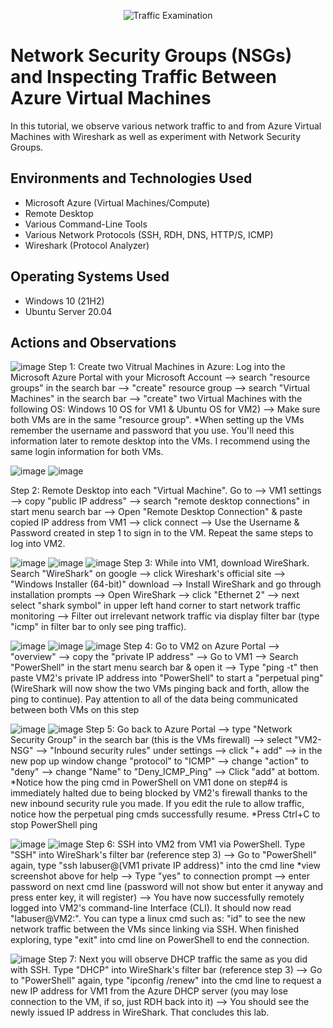 <p align="center">
<img src="https://i.imgur.com/Ua7udoS.png" alt="Traffic Examination"/>
</p>

<h1>Network Security Groups (NSGs) and Inspecting Traffic Between Azure Virtual Machines</h1>
In this tutorial, we observe various network traffic to and from Azure Virtual Machines with Wireshark as well as experiment with Network Security Groups. <br />




<h2>Environments and Technologies Used</h2>

- Microsoft Azure (Virtual Machines/Compute)
- Remote Desktop
- Various Command-Line Tools
- Various Network Protocols (SSH, RDH, DNS, HTTP/S, ICMP)
- Wireshark (Protocol Analyzer)

<h2>Operating Systems Used </h2>

- Windows 10 (21H2)
- Ubuntu Server 20.04


<h2>Actions and Observations</h2>

![image](https://github.com/derekjonesaa/azure-network-protocols/assets/167825508/f3e6f991-d58f-4381-b421-cafa6792d9a1)
Step 1: Create two Vitrual Machines in Azure: Log into the Microsoft Azure Portal with your Microsoft Account --> search "resource groups" in the search bar --> "create" resource group --> search "Virtual Machines" in the search bar --> "create" two Virtual Machines with the following OS: Windows 10 OS for VM1 & Ubuntu OS for VM2) --> Make sure both VMs are in the same "resource group". *When setting up the VMs remember the username and password that you use. You'll need this information later to remote desktop into the VMs. I recommend using the same login information for both VMs.

![image](https://github.com/derekjonesaa/azure-network-protocols/assets/167825508/893878b4-b9ba-4553-9b62-073e8a650d85)
![image](https://github.com/derekjonesaa/azure-network-protocols/assets/167825508/22b054cc-0092-43a4-8343-d198ec1c4ab9)

Step 2: Remote Desktop into each "Virtual Machine". Go to --> VM1 settings --> copy "public IP address" --> search "remote desktop connections" in start menu search bar --> Open "Remote Desktop Connection" & paste copied IP address from VM1 --> click connect --> Use the Username & Password created in step 1 to sign in to the VM. Repeat the same steps to log into VM2.

![image](https://github.com/derekjonesaa/azure-network-protocols/assets/167825508/08b0bc8a-0eba-4726-9878-e6994d8a8c7f)
![image](https://github.com/derekjonesaa/azure-network-protocols/assets/167825508/46bfc651-685a-4e42-bf39-bc6f04502def)
![image](https://github.com/derekjonesaa/azure-network-protocols/assets/167825508/93e18a11-f84a-4447-9daa-c5acade2dc24)
Step 3: While into VM1, download WireShark. Search "WireShark" on google --> click Wireshark's official site --> "Windows Installer (64-bit)" download --> Install WireShark and go through installation prompts --> Open WireShark --> click "Ethernet 2" --> next select "shark symbol" in upper left hand corner to start network traffic monitoring --> Filter out irrelevant network traffic via display filter bar (type "icmp" in filter bar to only see ping traffic).

![image](https://github.com/derekjonesaa/azure-network-protocols/assets/167825508/149640dd-f95a-4641-a580-38d044a0d293)
![image](https://github.com/derekjonesaa/azure-network-protocols/assets/167825508/41cce259-0f88-46d9-856e-676ea4342a85)
![image](https://github.com/derekjonesaa/azure-network-protocols/assets/167825508/a7dd37fd-4956-42b4-a00c-4a9d94328ee1)
Step 4: Go to VM2 on Azure Portal --> "overview" --> copy the "private IP address" --> Go to VM1 --> Search "PowerShell" in the start menu search bar & open it --> Type "ping -t" then paste VM2's private IP address into "PowerShell" to start a "perpetual ping" (WireShark will now show the two VMs pinging back and forth, allow the ping to continue). Pay attention to all of the data being communicated between both VMs on this step

![image](https://github.com/derekjonesaa/azure-network-protocols/assets/167825508/303d45c0-4130-42f6-9796-5f3855a9c238)
![image](https://github.com/derekjonesaa/azure-network-protocols/assets/167825508/a425dd4e-09f6-4e54-ae03-1170ee992581)
Step 5: Go back to Azure Portal --> type "Network Security Group" in the search bar (this is the VMs firewall) --> select "VM2-NSG" --> "Inbound security rules" under settings --> click "+ add" --> in the new pop up window change "protocol" to "ICMP" --> change "action" to "deny" --> change "Name" to "Deny_ICMP_Ping" --> Click "add" at bottom. *Notice how the ping cmd in PowerShell on VM1 done on step#4 is immediately halted due to being blocked by VM2's firewall thanks to the new inbound security rule you made. If you edit the rule to allow traffic, notice how the perpetual ping cmds successfully resume. *Press Ctrl+C to stop PowerShell ping

![image](https://github.com/derekjonesaa/azure-network-protocols/assets/167825508/2b5fb868-8e80-4623-bc65-465f95acc86f)
![image](https://github.com/derekjonesaa/azure-network-protocols/assets/167825508/c594c451-b8f2-4790-b364-df299f6651ee)
Step 6: SSH into VM2 from VM1 via PowerShell. Type "SSH" into WireShark's filter bar (reference step 3) --> Go to "PowerShell" again, type "ssh labuser@(VM1 private IP address)" into the cmd line *view screenshot above for help --> Type "yes" to connection prompt --> enter password on next cmd line (password will not show but enter it anyway and press enter key, it will register) --> You have now successfully remotely logged into VM2's command-line Interface (CLI). It should now read "labuser@VM2:". You can type a linux cmd such as: "id" to see the new network traffic between the VMs since linking via SSH. When finished exploring, type "exit" into cmd line on PowerShell to end the connection.

![image](https://github.com/derekjonesaa/azure-network-protocols/assets/167825508/d31c7931-cac3-4f60-996c-ad87a9ab542d)
Step 7: Next you will observe DHCP traffic the same as you did with SSH. Type "DHCP" into WireShark's filter bar (reference step 3) --> Go to "PowerShell" again, type "ipconfig /renew" into the cmd line to request a new IP address for VM1 from the Azure DHCP server (you may lose connection to the VM, if so, just RDH back into it) --> You should see the newly issued IP address in WireShark. That concludes this lab.
